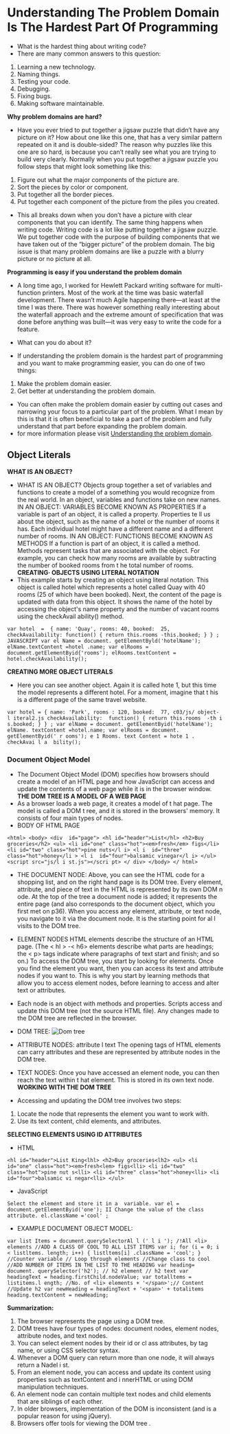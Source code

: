 # Understanding The Problem Domain Is The Hardest Part Of Programming
 * What is the hardest thing about writing code?
* There are many common answers to this question:
 1. Learning a new technology.
 2. Naming things.
 3. Testing your code.
 4. Debugging.
 5. Fixing bugs.
 6. Making software maintainable.

 **Why problem domains are hard?**
 * Have you ever tried to put together a jigsaw puzzle that didn’t have any picture on it?  How about one like this one, that has a very similar pattern repeated on it and is double-sided? The reason why puzzles like this one are so hard, is because you can’t really see what you are trying to build very clearly.  Normally when you put together a jigsaw puzzle you follow steps that might look something like this:
 1. Figure out what the major components of the picture are.
 2. Sort the pieces by color or component.
 3. Put together all the border pieces.
 4. Put together each component of the picture from the piles you created.
* This all breaks down when you don’t have a picture with clear components that you can identify. The same thing happens when writing code.  Writing code is a lot like putting together a jigsaw puzzle.  We put together code with the purpose of building components that we have taken out of the “bigger picture” of the problem domain. The big issue is that many problem domains are like a puzzle with a blurry picture or no picture at all.

**Programming is easy if you understand the problem domain**
* A long time ago, I worked for Hewlett Packard writing software for multi-function printers. Most of the work at the time was basic waterfall development.  There wasn’t much Agile happening there—at least at the time I was there. There was however something really interesting about the waterfall approach and the extreme amount of specification that was done before anything was built—it was very easy to write the code for a feature.

* What can you do about it?
* If understanding the problem domain is the hardest part of programming and you want to make programming easier, you can do one of two things: 
1. Make the problem domain easier.
2. Get better at understanding the problem domain.
* You can often make the problem domain easier by cutting out cases and narrowing your focus to a particular part of the problem. What I mean by this is that it is often beneficial to take a part of the problem and fully understand that part before expanding the problem domain.
* for more information please visit [Understanding the problem domain](https://simpleprogrammer.com/understanding-the-problem-domain-is-the-hardest-part-of-programming).

## Object Literals
**WHAT IS AN OBJECT?**
* WHAT IS AN OBJECT? Objects group together a set of variables and functions to create a model of a something you would recognize from the real world. In an object, variables and functions take on new names. IN AN OBJECT: VARIABLES BECOME KNOWN AS PROPERTIES If a variable is part of an object, it is called a property. Properties te ll us about the object, such as the name of a hotel or the number of rooms it has. Each individual hotel might have a different name and a different number of rooms. IN AN OBJECT: FUNCTIONS BECOME KNOWN AS METHODS If a function is part of an object, it is called a method. Methods represent tasks that are associated with the object. For example, you can check how many rooms are available by subtracting the number of booked rooms from t he total number of rooms.
**CREATING· OBJECTS USING LITERAL NOTATION**
* This example starts by creating an object using literal notation. This object is called hotel which represents a hotel called Quay with 40 rooms (25 of which have been booked). Next, the content of the page is updated with data from this object. It shows the name of the hotel by accessing the object's name property and the number of vacant rooms using the checkAvail ability() method.
```
var hotel  =  { name: 'Quay', rooms: 40, booked:  25, checkAvailability: function() { return this.rooms -this.booked; } } ; JAVASCRIPT var el Name = document. getElementByld('hotelName'); elName.textContent =hotel .name; var elRooms = document.getElementByid{'rooms'); elRooms.textContent = hotel.checkAvailability(); 
```
**CREATING MORE OBJECT LITERALS** 
* Here you can see another object. Again it is called hote 1, but this time the model represents a different hotel. For a moment, imagine that t his is a different page of the same travel website.

```
var hotel = { name: 'Park', rooms : 120, booked:  77, c03/js/ object- l iteral2.js checkAvailability:  function() { return this.rooms  -th i s.booked; } } ; var elName = document. getElementByid('hotelName'); elName. textContent =hotel.name; var elRooms = document. getElementByid(' r ooms'); e 1 Rooms. text Content = hote 1 . checkAvai l a  bility(); 
```

### Document Object Model
* The Document Object Model (DOM) specifies how browsers should create a model of an HTML page and how JavaScript can access and update the contents of a web page while it is  in the browser window.
**THE DOM TREE IS A MODEL OF A WEB PAGE**
* As a browser loads a web page, it creates a model of t hat page. The model is called a DOM t ree, and it is stored in the browsers' memory. It consists of four main types of nodes. 
* BODY OF HTML PAGE
```
<html> <body> <div  id="page"> <hl id="header">List</hl> <h2>Buy groceries</h2> <ul> <li id="one" class="hot"><em>fresh</em> figs</li> <li id="two" class="hot">pine nuts</l i> <l i  id="three" class="hot">honey</li > <l i  id="four">balsamic vinegar</l i> </ul> <script src="js/l i st.js"></scri pt> </ div> </body> </ html>
```
* THE DOCUMENT NODE: Above, you can see the HTML code for a shopping list, and on the right hand page is its DOM tree. Every element, attribute, and piece of text in the HTML is represented by its own DOM n ode. At the top of the tree a document node is added; it represents the entire page (and also corresponds to the document object, which you first met on p36). When you access any element, attribute, or text node, you navigate to it via the document node. It is the starting point for al l visits to the DOM tree. 
* ELEMENT NODES HTML elements describe the structure of an HTML page. (The < hl > -< h6> elements describe what parts are headings; the < p> tags indicate where paragraphs of text start and finish; and so on.) To access the DOM tree, you start by looking for elements. Once you find the element you want, then you can access its text and attribute nodes if you want to. This is why you start by learning methods that allow you to access element nodes, before learning to access and alter text or attributes.
* Each node is an object with methods and properties. Scripts access and update this DOM tree (not the source HTML file). Any changes made to the DOM tree are reflected in  the browser.
* DOM TREE:
![Dom tree](https://upload.wikimedia.org/wikipedia/commons/thumb/5/5a/DOM-model.svg/1200px-DOM-model.svg.png)

* ATTRIBUTE NODES: attribute I text The opening tags of HTML elements can carry attributes and these are represented by attribute nodes in the DOM tree. 
* TEXT NODES: Once you have accessed an element node, you can then reach the text within t hat element. This is stored in its own text node.
**WORKING WITH THE DOM TREE**
* Accessing and updating the DOM tree involves two steps:
 1. Locate the node that represents the element you want to work with. 
 2. Use its text content, child elements, and attributes. 

 **SELECTING ELEMENTS USING ID ATTRIBUTES** 
 * HTML
 ```
 <hl id="header">List King<lhl> <h2>Buy groceries<lh2> <ul> <li id="one" class="hot"><em>fresh<lem> figs<lli> <li id="two" class="hot">pine nut s<lli> <li id="three" class="hot">honey<lli> <li id="four">balsamic vi negar<lli> </ul> 
 ```
 * JavaScript
 ```
 Select the element and store it in a  variable. var el = document.getElementByid('one'); II Change the value of the class attribute. el.className ='cool' ; 
 ```
 * EXAMPLE DOCUMENT OBJECT MODEL:
 ```
 var list Items = document.querySelectorAl l (' l i '); /!All <li>  elements //ADD A CLASS OF COOL TO ALL LIST ITEMS var i; for (i = 0; i  < listltems. length; i++) { listltems[i] .className = 'cool'; } //Counter variable // Loop through elements //Change class to cool //ADD NUMBER OF ITEMS IN THE LIST TO THE HEADING var heading= document. querySelector('h2'); // h2 element // h2 text var headingText = heading.firstChild.nodeValue; var totalltems = listitems.l ength; //No. of <li> elements + '</span>';// Content //Update h2 var newHeading = headingText + '<span>' + totalitems heading.textContent = newHeading; 
 ```
 **Summarization:**
 1. The browser represents the page using a DOM tree.
 2. DOM trees have four types of nodes: document nodes, element nodes, attribute nodes, and text nodes.
 3. You can select element nodes by their id or cl ass attributes, by tag name, or using CSS selector syntax.
 4. Whenever a DOM query can return more than one node, it will always return a Nadel i st. 
 5. From an element node, you can access and update its content using properties such as textContent and i nnerHTML or using DOM manipulation techniques.
 6. An element node can contain multiple text nodes and child elements that are siblings of each other.
 7. In older browsers, implementation of the DOM is inconsistent (and is a popular reason for using jQuery). 
 8. Browsers offer tools for viewing the DOM tree . 
